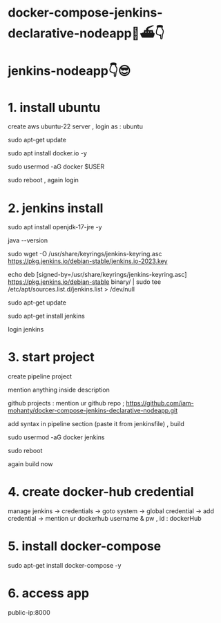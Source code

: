 # docker-compose-jenkins-declarative-nodeapp🚀⛴️👇

# jenkins-nodeapp👇😎

# 1. install ubuntu 

create aws ubuntu-22 server , login as : ubuntu 

sudo apt-get update 

sudo apt install docker.io -y 

sudo usermod -aG docker $USER

sudo reboot , again login

# 2. jenkins install

sudo apt install openjdk-17-jre -y

java --version

sudo wget -O /usr/share/keyrings/jenkins-keyring.asc \
  https://pkg.jenkins.io/debian-stable/jenkins.io-2023.key
  
echo deb [signed-by=/usr/share/keyrings/jenkins-keyring.asc] \
  https://pkg.jenkins.io/debian-stable binary/ | sudo tee \
  /etc/apt/sources.list.d/jenkins.list > /dev/null

  
sudo apt-get update

sudo apt-get install jenkins

login jenkins

# 3. start project

create pipeline project

mention anything inside description

github projects : mention ur github repo ; https://github.com/iam-mohanty/docker-compose-jenkins-declarative-nodeapp.git

add syntax in pipeline section (paste it from jenkinsfile) , build

sudo usermod -aG docker jenkins

sudo reboot

again build now

# 4. create docker-hub credential

manage jenkins -> credentials -> goto system -> global credential -> add credential -> mention ur dockerhub username & pw , id : dockerHub

# 5. install docker-compose

sudo apt-get install docker-compose -y

# 6. access app

public-ip:8000
